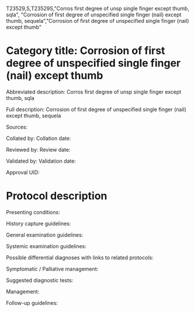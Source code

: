 T23529,S,T23529S,"Corros first degree of unsp single finger except thumb, sqla", "Corrosion of first degree of unspecified single finger (nail) except thumb, sequela","Corrosion of first degree of unspecified single finger (nail) except thumb"
# Category title: Corrosion of first degree of unspecified single finger (nail) except thumb

Abbreviated description: Corros first degree of unsp single finger except thumb, sqla

Full description: Corrosion of first degree of unspecified single finger (nail) except thumb, sequela

Sources:

Collated by:
Collation date:

Reviewed by:
Review date:

Validated by:
Validation date:

Approval UID:

# Protocol description

Presenting conditions:

History capture guidelines:

General examination guidelines:

Systemic examination guidelines:

Possible differential diagnoses with links to related protocols:

Symptomatic / Palliative management:

Suggested diagnostic tests:

Management:

Follow-up guidelines:
